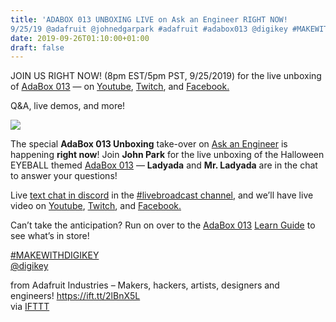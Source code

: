 ```yaml
---
title: 'ADABOX 013 UNBOXING LIVE on Ask an Engineer RIGHT NOW!
9/25/19 @adafruit @johnedgarpark #adafruit #adabox013 @digikey #MAKEWITHDIGIKEY'
date: 2019-09-26T01:10:00+01:00
draft: false
---
```


JOIN US RIGHT NOW! (8pm EST/5pm PST, 9/25/2019) for the live unboxing of [AdaBox 013](https://www.adafruit.com/adabox) — on [Youtube](https://www.youtube.com/adafruit/live), [Twitch](https://www.twitch.tv/adafruit), and [Facebook.](https://www.facebook.com/adafruitindustries)

Q&A, live demos, and more!

![](https://cdn-blog.adafruit.com/uploads/2019/09/blogunbox13-600x410.jpg)

The special **AdaBox 013 Unboxing** take-over on [Ask an Engineer](https://www.adafruit.com/ask) is happening **right now**! Join **John Park** for the live unboxing of the Halloween EYEBALL themed [AdaBox 013](https://www.adafruit.com/adabox) — **Ladyada** and **Mr. Ladyada** are in the chat to answer your questions!

Live [text chat in discord](https://discord.gg/9CjVDPQ) in the [#livebroadcast channel](https://discord.gg/9CjVDPQ), and we’ll have live video on [Youtube](https://www.youtube.com/adafruit/live), [Twitch](https://www.twitch.tv/adafruit), and [Facebook.](https://www.facebook.com/adafruitindustries)

Can’t take the anticipation? Run on over to the [AdaBox 013](https://learn.adafruit.com/adabox013/) [Learn Guide](https://learn.adafruit.com/adabox013/) to see what’s in store!

[#MAKEWITHDIGIKEY](https://twitter.com/search?q=%23makewithdigikey)  
[@digikey](https://twitter.com/digikey)

  
  
from Adafruit Industries – Makers, hackers, artists, designers and engineers! https://ift.tt/2lBnX5L  
via [IFTTT](https://ifttt.com/?ref=da&site=blogger)